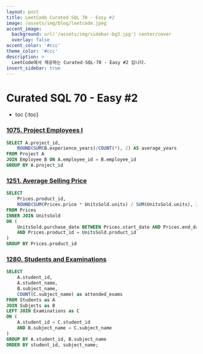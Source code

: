 ```yaml
---
layout: post
title: LeetCode Curated SQL 70 - Easy #2
image: /assets/img/blog/leetcode.jpeg
accent_image: 
  background: url('/assets/img/sidebar-bg3.jpg') center/cover
  overlay: false
accent_color: '#ccc'
theme_color: '#ccc'
description: >
  LeetCode에서 제공하는 Curated-SQL-70 - Easy #2 입니다. 
invert_sidebar: true
---
```


# Curated SQL 70 - Easy #2

* toc
{:toc}



### [1075. Project Employees I](https://leetcode.com/problems/project-employees-i/description/)
```sql
SELECT A.project_id,
    ROUND(SUM(B.experience_years)/COUNT(*), 2) AS average_years
FROM Project A
JOIN Employee B ON A.employee_id = B.employee_id
GROUP BY A.project_id
```

### [1251. Average Selling Price](https://leetcode.com/problems/average-selling-price/description/)
```sql
SELECT
    Prices.product_id, 
    ROUND(SUM(Prices.price * UnitsSold.units) / SUM(UnitsSold.units), 2) as average_price
FROM Prices
INNER JOIN UnitsSold
ON (
    UnitsSold.purchase_date BETWEEN Prices.start_date AND Prices.end_date
    AND Prices.product_id = UnitsSold.product_id 
) 
GROUP BY Prices.product_id
```

### [1280. Students and Examinations]()
```sql
SELECT 
    A.student_id,
    A.student_name,
    B.subject_name,
    COUNT(C.subject_name) as attended_exams
FROM Students as A
JOIN Subjects as B
LEFT JOIN Examinations as C
ON (
    A.student_id = C.student_id 
    AND B.subject_name = C.subject_name
)
GROUP BY A.student_id, B.subject_name
ORDER BY student_id, subject_name;
```
